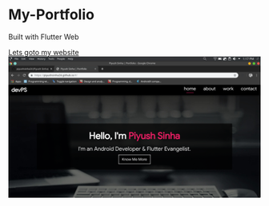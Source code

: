 # My-Portfolio
Built with Flutter Web

[Lets goto my website](https://devps.info/#/)
![](home.png)


